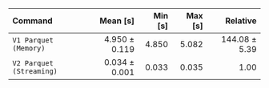 | Command | Mean [s] | Min [s] | Max [s] | Relative |
|:---|---:|---:|---:|---:|
| `V1 Parquet (Memory)` | 4.950 ± 0.119 | 4.850 | 5.082 | 144.08 ± 5.39 |
| `V2 Parquet (Streaming)` | 0.034 ± 0.001 | 0.033 | 0.035 | 1.00 |
